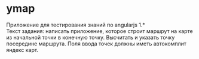 # ymap
Приложение для тестирования знаний по angularjs 1.* </br>
Текст задания: написать приложение, которое строит маршрут на карте из начальной точки в конечную точку. Высчитать и указать точку посередине маршрута. Поля ввода точек должны иметь автокомплит яндекс карт.
